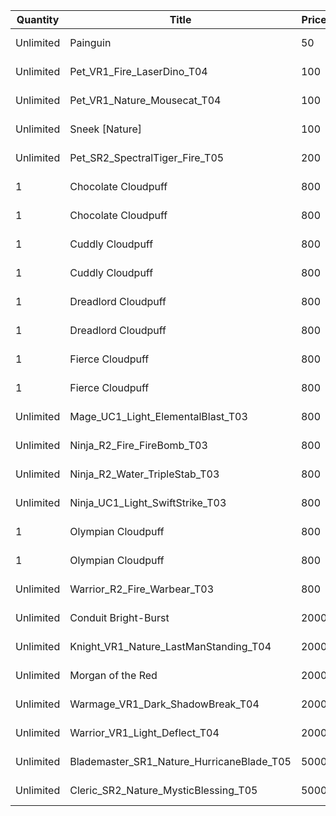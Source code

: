 | Quantity | Title | Price | Currency |  Requirement |
| -------- | ----- | ----- | -------- |  ----------- |
| Unlimited | Painguin | 50 | Cloudpuff Cookies |  |
| Unlimited | Pet_VR1_Fire_LaserDino_T04 | 100 | Cloudpuff Cookies |  |
| Unlimited | Pet_VR1_Nature_Mousecat_T04 | 100 | Cloudpuff Cookies |  |
| Unlimited | Sneek [Nature] | 100 | Cloudpuff Cookies |  |
| Unlimited | Pet_SR2_SpectralTiger_Fire_T05 | 200 | Cloudpuff Cookies |  |
| 1 | Chocolate Cloudpuff | 800 | Cloudpuff Cookies |  |
| 1 | Chocolate Cloudpuff | 800 | Cloudpuff Cookies |  |
| 1 | Cuddly Cloudpuff | 800 | Cloudpuff Cookies |  |
| 1 | Cuddly Cloudpuff | 800 | Cloudpuff Cookies |  |
| 1 | Dreadlord Cloudpuff | 800 | Cloudpuff Cookies |  |
| 1 | Dreadlord Cloudpuff | 800 | Cloudpuff Cookies |  |
| 1 | Fierce Cloudpuff | 800 | Cloudpuff Cookies |  |
| 1 | Fierce Cloudpuff | 800 | Cloudpuff Cookies |  |
| Unlimited | Mage_UC1_Light_ElementalBlast_T03 | 800 | Magic Tickets |  |
| Unlimited | Ninja_R2_Fire_FireBomb_T03 | 800 | Magic Tickets |  |
| Unlimited | Ninja_R2_Water_TripleStab_T03 | 800 | Magic Tickets |  |
| Unlimited | Ninja_UC1_Light_SwiftStrike_T03 | 800 | Magic Tickets |  |
| 1 | Olympian Cloudpuff | 800 | Cloudpuff Cookies |  |
| 1 | Olympian Cloudpuff | 800 | Cloudpuff Cookies |  |
| Unlimited | Warrior_R2_Fire_Warbear_T03 | 800 | Magic Tickets |  |
| Unlimited | Conduit Bright-Burst | 2000 | Magic Tickets |  |
| Unlimited | Knight_VR1_Nature_LastManStanding_T04 | 2000 | Magic Tickets |  |
| Unlimited | Morgan of the Red | 2000 | Magic Tickets |  |
| Unlimited | Warmage_VR1_Dark_ShadowBreak_T04 | 2000 | Magic Tickets |  |
| Unlimited | Warrior_VR1_Light_Deflect_T04 | 2000 | Magic Tickets |  |
| Unlimited | Blademaster_SR1_Nature_HurricaneBlade_T05 | 5000 | Magic Tickets |  |
| Unlimited | Cleric_SR2_Nature_MysticBlessing_T05 | 5000 | Magic Tickets |  |
